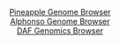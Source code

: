 <div id="Pineapple_Genome_Browser" align="center">
  <a href="https://igv.org/app/?sessionURL=blob:zZJfa9swFMW_i6BlA8eWbMeODWW46b8sS7o2uFlbilEc2VFjS6ok22lDvvu0srGXDpqHjYEepMuV7jlHvy1oiVSUMxAD10Z9GyFgAbXi3QzXoiJTXBMF4gJXilhAkoJIwnIC4i0osNI4vf5ibq60Fip2HKpFr8as5LbybFzjF85wp.yc186QVxVecIk1l8o5lrjlDi3bXkcWWAjbzPbsvrPEGju4EivOFHcEYWXWmfeyX6WsJIzXJKubStNXAZnRYzQu7QJ_SuazJM.JUmPyPFoeJeNRcuOdpnfnwfAuvbyYp8H8cEZLhnUjyRFuHmvSnCTzGgdqknjo8xWvDtzj0drbnB54J4enG0ElUUcoRAPPj9BgYKKhbEk2_5Nrs.iezsUGTYrcfwmaq6_rJrjqy2Mxz0ePZJi.6TsCOwtUPG8MCSBfyTBG0PJgYPXdoPdjiwYWhJFJR3IK4vsHC2iJ87Vpv98C_SwML0CRp.YVHQtwuSQSxL0IwhBFkdv3Qx9GEdpZW9DI6u9Fe5ZeRyF0E9cNsoJW2sC8zBQTysaM2W1e2OXLvlk.3YT.GfIvZ9erb4aeczq9OOkuJpdmP039P.RpATP.9QuN2feo.ifkvUeIrRf74hZ2rcile7OGt15UbQZ1M71Vyfi2G07eiieCxux.0RRc1libflMxx5_EtVhSzLQptFTRBa2ofp6bFHkHYuR6BlyQ84obEoEsFx.gBS3Uhx9_A.rtHnbfAQ--">Pineapple Genome Browser</a>
</div>
<div id="Alphonso_Genome_Browser" align="center">
  <a href="https://igv.org/app/?sessionURL=blob:zZJda9swFIb_i6BlA8eWrCaODWW4SdNm6dqRNkvXUsyxLTuituRJivNF_vu0srGbFZqLjcG5kA76eN_3PDvUMqW5FChCvku6LiHIQXohV7dQNxW7hpppFBVQaeYgxQqmmMgYinaoAG1gNr2yNxfGNDryPG6aTg2ilK6mLtSwlQJW2s1k7Q1kVUEqFRiptHemoJUeL9vOiqXQNK79m7pdLwcDHlTNQgotvYaJMlnZ95JfraRkQtYsqZeV4S8CEqvHaszdAj7E89s4y5jWE7YZ56fxZBx_oeezh4ve4GF2czmf9ebHt7wUYJaKnW6n7ObiJgjyUUmp6qnPdU7PBuIKxs9HdHh8vm64YvqUBKRPT0LS920wXORs_T95tsUP9A2T4flwPJ_G1MftVo.KI380tpOe.qv6Ned7B1UyW1oSULZQQUSwQ3HP6fq9zo8l6TsYhzYfJTmKHp8cZBRkz_b44w6ZTWN5QZp9W76g4yCpcqZQ1AkxDkgY.t2T4ASHIdk7O7RU1d8LdzSbhgH2Y9_vJQWvjIU5T7RotAtCuG1WuOX2wDTv2d26vPv4NTwTaji9rx42ZFtej5uLOH6VIvv1ywCt0bco.ifcvUWIa9JDYaODfJn6dxYxW.v08h5fTcT1rPykJkXflH.MiFrDh8VTSFWDsedtx25_EteC4iCMbbRc85RX3GzmNkm5QhHxqQUXZbKSlkSkyvQddrBDuvj9b0Dp_mn_HQ--">Alphonso Genome Browser</a>
</div>


<div id="DAF_Genomics_Browser" align="center">
  <a href="https://igv.org/app/?sessionURL=blob:tZFra9swFIb_y4H2k2.SHSc2hGG6tM06VpbMDbSUoMqyLWJZjiQ3SUP..4TXMdgoY9CBrpzL.0rPEZ6Z0ly2kAL20MhDCBzQtdwtiega9oUIpiEtSaOZA4qVTLGWMkiPUBJtSL74bCtrYzqd.n5BSrdirRScak.HHulcLXtTM5vqYo8I8iJbstMelcImG.KTpqtlq6VPKGVau4HfsbZa74hdfsbWQ0u2Fn1j.KC6tiasscIriXXL24Lt_2LkPyjbwT9kq2U21N.ww7yYZjfz7C6c5fdX8cV9fnu9yuPV.ZJXLTG9YtMY8eW2z8_wZfg129rNqE.L2R2qtptwM5Fn4cfz2b7jiukpGqNJGCUoieHkQCNpbzEArRVKUeSM8cTBUeS.HsNRbP9BSQ7pw6MDRhG6sekPRzCHzsICzbb9wM0BqQqmIHWTIBijJMGjaBwFSYJOzhF61bwzzct8kYwDnGEce09EWP2SN8MXWqE_g..F8rfOdv4rql337VZeHfY4oVUgJtfB00VRz.mLLqo3MDnw5rNKqQQxNvTj.gqFNFZNsNb8ohKeHk_fAQ--">DAF Genomics Browser</a>
</div>
